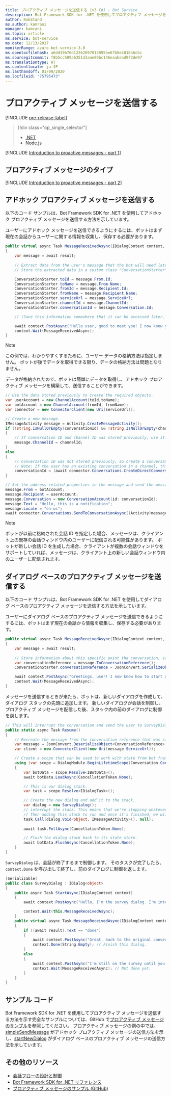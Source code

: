```yaml
---
title: プロアクティブ メッセージを送信する (v3 C#) - Bot Service
description: Bot Framework SDK for .NET を使用してプロアクティブ メッセージを送信する方法について説明します。
author: RobStand
ms.author: kamrani
manager: kamrani
ms.topic: article
ms.service: bot-service
ms.date: 12/13/2017
monikerRange: azure-bot-service-3.0
ms.openlocfilehash: a6dd39b76d12262097013095be67b8e401846cbc
ms.sourcegitcommit: f8b5cc509a6351d3aae89bc146eaabead973de97
ms.translationtype: HT
ms.contentlocale: ja-JP
ms.lasthandoff: 01/09/2020
ms.locfileid: "75795473"
---
```

# <a name="send-proactive-messages"></a>プロアクティブ メッセージを送信する

[!INCLUDE [pre-release-label](../includes/pre-release-label-v3.md)]

> [!div class="op_single_selector"]
> - [.NET](../dotnet/bot-builder-dotnet-proactive-messages.md)
> - [Node.js](../nodejs/bot-builder-nodejs-proactive-messages.md)

[!INCLUDE [Introduction to proactive messages - part 1](../includes/snippet-proactive-messages-intro-1.md)]

## <a name="types-of-proactive-messages"></a>プロアクティブ メッセージのタイプ 

[!INCLUDE [Introduction to proactive messages - part 2](../includes/snippet-proactive-messages-intro-2.md)]

## <a name="send-an-ad-hoc-proactive-message"></a>アドホック プロアクティブ メッセージを送信する

以下のコード サンプルは、Bot Framework SDK for .NET を使用してアドホック プロアクティブ メッセージを送信する方法を示しています。

ユーザーにアドホック メッセージを送信できるようにするには、ボットはまず現在の会話からユーザーに関する情報を収集し、保存する必要があります。 

```cs
public virtual async Task MessageReceivedAsync(IDialogContext context, IAwaitable<IMessageActivity> result)
{
    var message = await result;
    
    // Extract data from the user's message that the bot will need later to send an ad hoc message to the user. 
    // Store the extracted data in a custom class "ConversationStarter" (not shown here).

    ConversationStarter.toId = message.From.Id;
    ConversationStarter.toName = message.From.Name;
    ConversationStarter.fromId = message.Recipient.Id;
    ConversationStarter.fromName = message.Recipient.Name;
    ConversationStarter.serviceUrl = message.ServiceUrl;
    ConversationStarter.channelId = message.ChannelId;
    ConversationStarter.conversationId = message.Conversation.Id;

    // (Save this information somewhere that it can be accessed later, such as in a database.)

    await context.PostAsync("Hello user, good to meet you! I now know your address and can send you notifications in the future.");
    context.Wait(MessageReceivedAsync);
}
```
> [!NOTE]
> この例では、わかりやすくするために、ユーザー データの格納方法は指定しません。 ボットが後でデータを取得できる限り、データの格納方法は問題となりません。

データが格納されたので、ボットは簡単にデータを取得し、アドホック プロアクティブ メッセージを構築して、送信することができます。 

```cs
// Use the data stored previously to create the required objects.
var userAccount = new ChannelAccount(toId,toName);
var botAccount = new ChannelAccount(fromId, fromName);
var connector = new ConnectorClient(new Uri(serviceUrl));

// Create a new message.
IMessageActivity message = Activity.CreateMessageActivity();
if (!string.IsNullOrEmpty(conversationId) && !string.IsNullOrEmpty(channelId))  
{
    // If conversation ID and channel ID was stored previously, use it.
    message.ChannelId = channelId;
}
else
{
    // Conversation ID was not stored previously, so create a conversation. 
    // Note: If the user has an existing conversation in a channel, this will likely create a new conversation window.
    conversationId = (await connector.Conversations.CreateDirectConversationAsync( botAccount, userAccount)).Id;
}

// Set the address-related properties in the message and send the message.
message.From = botAccount;
message.Recipient = userAccount;
message.Conversation = new ConversationAccount(id: conversationId);
message.Text = "Hello, this is a notification";
message.Locale = "en-us";
await connector.Conversations.SendToConversationAsync((Activity)message);
```

> [!NOTE]
> ボットが以前に格納された会話 ID を指定した場合、メッセージは、クライアント上の既存の会話ウィンドウ内のユーザーに配信される可能性があります。 ボットが新しい会話 ID を生成した場合、クライアントが複数の会話ウィンドウをサポートしていれば、メッセージは、クライアント上の新しい会話ウィンドウ内のユーザーに配信されます。 

## <a name="send-a-dialog-based-proactive-message"></a>ダイアログ ベースのプロアクティブ メッセージを送信する

以下のコード サンプルは、Bot Framework SDK for .NET を使用してダイアログ ベースのプロアクティブ メッセージを送信する方法を示しています。

ユーザーにダイアログ ベースのプロアクティブ メッセージを送信できるようにするには、ボットはまず現在の会話から情報を収集し、保存する必要があります。 

```cs
public virtual async Task MessageReceivedAsync(IDialogContext context, IAwaitable<IMessageActivity> result)
{
    var message = await result;
    
    // Store information about this specific point the conversation, so that the bot can resume this conversation later.
    var conversationReference = message.ToConversationReference();
    ConversationStarter.conversationReference = JsonConvert.SerializeObject(conversationReference);

    await context.PostAsync("Greetings, user! I now know how to start a proactive message to you."); 
    context.Wait(MessageReceivedAsync);
}
```

メッセージを送信するときが来たら、ボットは、新しいダイアログを作成して、ダイアログ スタックの先頭に追加します。 新しいダイアログが会話を制御し、プロアクティブ メッセージを配信した後、スタック内の前のダイアログに制御を戻します。 

```cs
// This will interrupt the conversation and send the user to SurveyDialog, then wait until that's done 
public static async Task Resume() 
{
    // Recreate the message from the conversation reference that was saved previously.
    var message = JsonConvert.DeserializeObject<ConversationReference>(conversationReference).GetPostToBotMessage(); 
    var client = new ConnectorClient(new Uri(message.ServiceUrl));

    // Create a scope that can be used to work with state from bot framework.
    using (var scope = DialogModule.BeginLifetimeScope(Conversation.Container, message))
    {
        var botData = scope.Resolve<IBotData>();
        await botData.LoadAsync(CancellationToken.None);

        // This is our dialog stack.
        var task = scope.Resolve<IDialogTask>();

        // Create the new dialog and add it to the stack.
        var dialog = new SurveyDialog();
        // interrupt the stack. This means that we're stopping whatever conversation that is currently happening with the user
        // Then adding this stack to run and once it's finished, we will be back to the original conversation
        task.Call(dialog.Void<object, IMessageActivity>(), null);
        
        await task.PollAsync(CancellationToken.None);

        // Flush the dialog stack back to its state store.
        await botData.FlushAsync(CancellationToken.None);        
    }
}
```
`SurveyDialog` は、会話が終了するまで制御します。 そのタスクが完了したら、`context.Done` を呼び出して終了し、前のダイアログに制御を返します。 

```cs
[Serializable]
public class SurveyDialog : IDialog<object>
{
    public async Task StartAsync(IDialogContext context)
    {
        await context.PostAsync("Hello, I'm the survey dialog. I'm interrupting your conversation to ask you a question. Type \"done\" to resume");

        context.Wait(this.MessageReceivedAsync);
    }
    public virtual async Task MessageReceivedAsync(IDialogContext context, IAwaitable<IMessageActivity> result)
    {
        if ((await result).Text == "done")
        {
            await context.PostAsync("Great, back to the original conversation!");
            context.Done(String.Empty); // Finish this dialog.
        }
        else
        {
            await context.PostAsync("I'm still on the survey until you type \"done\"");
            context.Wait(MessageReceivedAsync); // Not done yet.
        }
    }
}
```

## <a name="sample-code"></a>サンプル コード

Bot Framework SDK for .NET を使用してプロアクティブ メッセージを送信する方法を示す完全なサンプルについては、GitHub で<a href="https://aka.ms/proactive-messaging-cs-v3 " target="_blank">プロアクティブ メッセージのサンプル</a>を参照してください。 プロアクティブ メッセージの例の中では、<a href="https://aka.ms/proactive-sendmessage-cs-v3 " target="_blank">simpleSendMessage</a> がアドホック プロアクティブ メッセージの送信方法を示し、<a href="https://aka.ms/proactive-newdialog-cs-v3 " target="_blank">startNewDialog</a> がダイアログ ベースのプロアクティブ メッセージの送信方法を示しています。 

## <a name="additional-resources"></a>その他のリソース

- [会話フローの設計と制御](../bot-service-design-conversation-flow.md)
- <a href="/dotnet/api/?view=botbuilder-3.11.0" target="_blank">Bot Framework SDK for .NET リファレンス</a>
- <a href="https://github.com/Microsoft/BotBuilder-Samples/tree/master/CSharp/core-proactiveMessages" target="_blank">プロアクティブ メッセージのサンプル (GitHub)</a>

